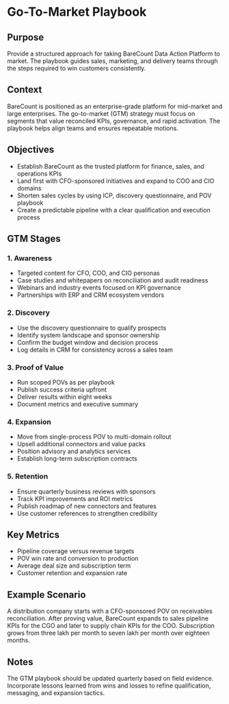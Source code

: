 # Go-To-Market Playbook

## Purpose
Provide a structured approach for taking BareCount Data Action Platform to market. The playbook guides sales, marketing, and delivery teams through the steps required to win customers consistently.

## Context
BareCount is positioned as an enterprise-grade platform for mid-market and large enterprises. The go-to-market (GTM) strategy must focus on segments that value reconciled KPIs, governance, and rapid activation. The playbook helps align teams and ensures repeatable motions.

## Objectives
- Establish BareCount as the trusted platform for finance, sales, and operations KPIs
- Land first with CFO-sponsored initiatives and expand to COO and CIO domains
- Shorten sales cycles by using ICP, discovery questionnaire, and POV playbook
- Create a predictable pipeline with a clear qualification and execution process

## GTM Stages

### 1. Awareness
- Targeted content for CFO, COO, and CIO personas
- Case studies and whitepapers on reconciliation and audit readiness
- Webinars and industry events focused on KPI governance
- Partnerships with ERP and CRM ecosystem vendors

### 2. Discovery
- Use the discovery questionnaire to qualify prospects
- Identify system landscape and sponsor ownership
- Confirm the budget window and decision process
- Log details in CRM for consistency across a sales team

### 3. Proof of Value
- Run scoped POVs as per playbook
- Publish success criteria upfront
- Deliver results within eight weeks
- Document metrics and executive summary

### 4. Expansion
- Move from single-process POV to multi-domain rollout
- Upsell additional connectors and value packs
- Position advisory and analytics services
- Establish long-term subscription contracts

### 5. Retention
- Ensure quarterly business reviews with sponsors
- Track KPI improvements and ROI metrics
- Publish roadmap of new connectors and features
- Use customer references to strengthen credibility

## Key Metrics
- Pipeline coverage versus revenue targets
- POV win rate and conversion to production
- Average deal size and subscription term
- Customer retention and expansion rate

## Example Scenario
A distribution company starts with a CFO-sponsored POV on receivables reconciliation. After proving value, BareCount expands to sales pipeline KPIs for the CGO and later to supply chain KPIs for the COO. Subscription grows from three lakh per month to seven lakh per month over eighteen months.

## Notes
The GTM playbook should be updated quarterly based on field evidence. Incorporate lessons learned from wins and losses to refine qualification, messaging, and expansion tactics.
